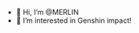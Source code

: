 - 👋 Hi, I’m @MERLIN
- 👀 I’m interested in Genshin  impact! 
<!---
MERLINZJ/MERLINZJ is a ✨ special ✨ repository because its `README.md` (this file) appears on your GitHub profile.
You can click the Preview link to take a look at your changes.
--->
